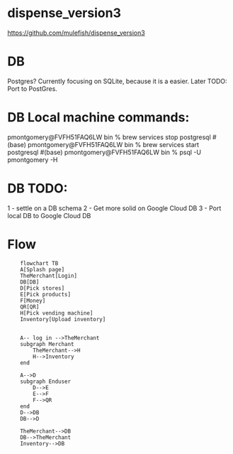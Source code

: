 # dispense_version3
https://github.com/mulefish/dispense_version3

# DB 
Postgres? Currently focusing on SQLite, because it is a easier. Later TODO: Port to PostGres.

# DB Local machine commands: 
pmontgomery@FVFH51FAQ6LW bin % brew services stop postgresql
#(base) pmontgomery@FVFH51FAQ6LW bin % brew services start postgresql
#(base) pmontgomery@FVFH51FAQ6LW bin % psql -U pmontgomery -H

# DB TODO: 
1 - settle on a DB schema 
2 - Get more solid on Google Cloud DB 
3 - Port local DB to Google Cloud DB 

# Flow

```mermaid
    flowchart TB
    A[Splash page]
    TheMerchant[Login]
    DB[DB]
    D[Pick stores]
    E[Pick products]
    F[Money]
    QR[QR]
    H[Pick vending machine]
    Inventory[Upload inventory]


    A-- log in -->TheMerchant
    subgraph Merchant
        TheMerchant-->H
        H-->Inventory
    end
    
    A-->D
    subgraph Enduser
        D-->E
        E-->F
        F-->QR
    end
    D-->DB
    DB-->D

    TheMerchant-->DB
    DB-->TheMerchant
    Inventory-->DB

```
